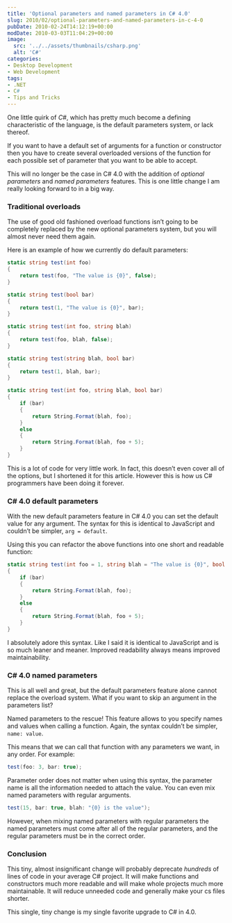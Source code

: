 ```yaml
---
title: 'Optional parameters and named parameters in C# 4.0'
slug: 2010/02/optional-parameters-and-named-parameters-in-c-4-0
pubDate: 2010-02-24T14:12:19+00:00
modDate: 2010-03-03T11:04:29+00:00
image:
  src: '../../assets/thumbnails/csharp.png'
  alt: 'C#'
categories:
- Desktop Development
- Web Development
tags:
- .NET
- C#
- Tips and Tricks
---
```


One little quirk of *C#*, which has pretty much become a defining characteristic of the language, is the default parameters system, or lack thereof.

If you want to have a default set of arguments for a function or constructor then you have to create several overloaded versions of the function for each possible set of parameter that you want to be able to accept.

This will no longer be the case in C# 4.0 with the addition of *optional parameters* and *named parameters* features. This is one little change I am really looking forward to in a big way.

### Traditional overloads

The use of good old fashioned overload functions isn’t going to be completely replaced by the new optional parameters system, but you will almost never need them again.

Here is an example of how we currently do default parameters:

```csharp
static string test(int foo)
{
	return test(foo, "The value is {0}", false);
}

static string test(bool bar)
{
	return test(1, "The value is {0}", bar);
}

static string test(int foo, string blah)
{
	return test(foo, blah, false);
}

static string test(string blah, bool bar)
{
	return test(1, blah, bar);
}

static string test(int foo, string blah, bool bar)
{
	if (bar)
	{
		return String.Format(blah, foo);
	}
	else
	{
		return String.Format(blah, foo + 5);
	}
}
```

This is a lot of code for very little work. In fact, this doesn’t even cover all of the options, but I shortened it for this article. However this is how us C# programmers have been doing it forever.

### C# 4.0 default parameters

With the new default parameters feature in C# 4.0 you can set the default value for any argument. The syntax for this is identical to JavaScript and couldn’t be simpler, `arg = default`.

Using this you can refactor the above functions into one short and readable function:

```csharp
static string test(int foo = 1, string blah = "The value is {0}", bool bar = false)
{
	if (bar)
	{
		return String.Format(blah, foo);
	}
	else
	{
		return String.Format(blah, foo + 5);
	}
}
```

I absolutely adore this syntax. Like I said it is identical to JavaScript and is so much leaner and meaner. Improved readability always means improved maintainability.

### C# 4.0 named parameters

This is all well and great, but the default parameters feature alone cannot replace the overload system. What if you want to skip an argument in the parameters list?

Named parameters to the rescue! This feature allows to you specify names and values when calling a function. Again, the syntax couldn’t be simpler, `name: value`.

This means that we can call that function with any parameters we want, in any order. For example:

```csharp
test(foo: 3, bar: true);
```

Parameter order does not matter when using this syntax, the parameter name is all the information needed to attach the value. You can even mix named parameters with regular arguments.

```csharp
test(15, bar: true, blah: "{0} is the value");
```

However, when mixing named parameters with regular parameters the named parameters must come after all of the regular parameters, and the regular parameters must be in the correct order.

### Conclusion

This tiny, almost insignificant change will probably deprecate *hundreds* of lines of code in your average C# project. It will make functions and constructors much more readable and will make whole projects much more maintainable. It will reduce unneeded code and generally make your cs files shorter.

This single, tiny change is my single favorite upgrade to C# in 4.0.
